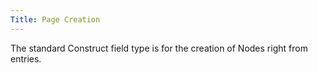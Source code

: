 ```yaml
---
Title: Page Creation
---
```


The standard Construct field type is for the creation of Nodes right from entries.
